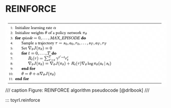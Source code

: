 # REINFORCE


![reinforce](../images/reinforce.png)
/// caption
Figure: REINFORCE algorithm pseudocode [@drlbook]
///


::: toyrl.reinforce
